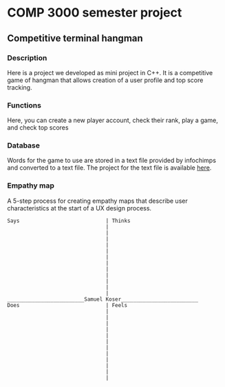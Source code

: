 # COMP 3000 semester project
## Competitive terminal hangman

### Description 
Here is a project we developed as mini project in C++.
It is a competitive game of hangman that allows creation
of a user profile and top score tracking.
 ### Functions
Here, you can create a new player account, check their 
rank, play a game, and check top scores
### Database
Words for the game to use are stored in a text file
provided by infochimps and converted to a text file.
The project for the text file is available [here](https://github.com/dwyl/english-words.git).
### Empathy map
A 5-step process for creating empathy maps that describe 
user characteristics at the start of a UX design process.
```
Says                            | Thinks
                                |
                                |
                                |
                                |
                                |
                                |
                                |
                                |
                                |
                                |
                                |
                                |
_________________________Samuel Koser_________________________
Does                            | Feels
                                |
                                |
                                |
                                |
                                |
                                |
                                |
                                |
                                |
                                |
                                |
                                |
```